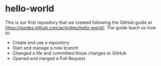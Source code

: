 # hello-world
This is our first repository that we created following the GitHub guide at https://guides.github.com/activities/hello-world/. The guide teach us how to:
- Create and use a repository
- Start and manage a new branch
- Changed a file and committed those changes to GitHub
- Opened and merged a Pull Request
